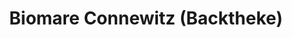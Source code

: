 ---
title: "Biomare Connewitz (Backtheke)"
url: /leipzig/biomare-connewitz-backtheke/
shop: Bäckerei
---
